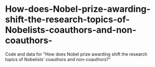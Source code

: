 # How-does-Nobel-prize-awarding-shift-the-research-topics-of-Nobelists-coauthors-and-non-coauthors-
Code and data for "How does Nobel prize awarding shift the research topics of Nobelists’ coauthors and non-coauthors?"
